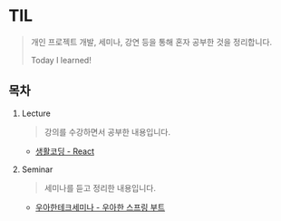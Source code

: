 # TIL

> 개인 프로젝트 개발, 세미나, 강연 등을 통해 혼자 공부한 것을 정리합니다.
>
> Today I learned!

## 목차

1. Lecture

   > 강의를 수강하면서 공부한 내용입니다.

   - [생활코딩 - React](Lecture/React/React.md)
   
2. Seminar

   > 세미나를 듣고 정리한 내용입니다.

   - [우아한테크세미나 - 우아한 스프링 부트](Seminar/UwahanTechSeminar_UwahanSpringBoot.md)

